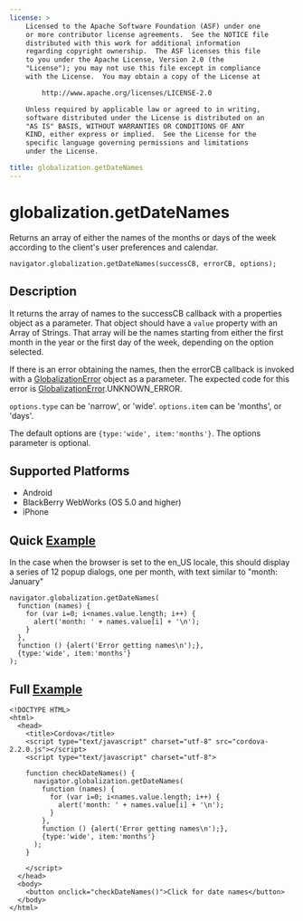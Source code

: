 ```yaml
---
license: >
    Licensed to the Apache Software Foundation (ASF) under one
    or more contributor license agreements.  See the NOTICE file
    distributed with this work for additional information
    regarding copyright ownership.  The ASF licenses this file
    to you under the Apache License, Version 2.0 (the
    "License"); you may not use this file except in compliance
    with the License.  You may obtain a copy of the License at

        http://www.apache.org/licenses/LICENSE-2.0

    Unless required by applicable law or agreed to in writing,
    software distributed under the License is distributed on an
    "AS IS" BASIS, WITHOUT WARRANTIES OR CONDITIONS OF ANY
    KIND, either express or implied.  See the License for the
    specific language governing permissions and limitations
    under the License.

title: globalization.getDateNames
---
```


globalization.getDateNames
===========

Returns an array of either the names of the months or days of the week according to the client's user preferences and calendar.

    navigator.globalization.getDateNames(successCB, errorCB, options);
    
Description
-----------

It returns the array of names to the successCB callback with a properties object as a parameter. That object should have a ``value`` property with an Array of Strings. That array will be the names starting from either the first month in the year or the first day of the week, depending on the option selected.

If there is an error obtaining the names, then the errorCB callback is invoked with a [GlobalizationError](GlobalizationError/globalizationerror.html) object as a parameter. The expected code for this error is [GlobalizationError](GlobalizationError/globalizationerror.html).UNKNOWN\_ERROR.

`options.type` can be 'narrow', or 'wide'.
`options.item` can be 'months', or 'days'.

The default options are `{type:'wide', item:'months'}`.
The options parameter is optional.


Supported Platforms
-------------------

- Android
- BlackBerry WebWorks (OS 5.0 and higher)
- iPhone

Quick [Example](../storage/storage.opendatabase.html)
-------------

In the case when the browser is set to the en\_US locale, this should display a series of 12 popup dialogs, one per month, with text similar to "month: January"

    navigator.globalization.getDateNames(
      function (names) {
        for (var i=0; i<names.value.length; i++) {
          alert('month: ' + names.value[i] + '\n');
        }
      },
      function () {alert('Error getting names\n');},
      {type:'wide', item:'months'}
    );


Full [Example](../storage/storage.opendatabase.html)
------------

    <!DOCTYPE HTML>
    <html>
      <head>
        <title>Cordova</title>
        <script type="text/javascript" charset="utf-8" src="cordova-2.2.0.js"></script>
        <script type="text/javascript" charset="utf-8">
                  
        function checkDateNames() {
          navigator.globalization.getDateNames(
            function (names) {
              for (var i=0; i<names.value.length; i++) {
                alert('month: ' + names.value[i] + '\n');
              }
            },
            function () {alert('Error getting names\n');},
            {type:'wide', item:'months'}
          );
        }
                                            
        </script>
      </head>
      <body>
        <button onclick="checkDateNames()">Click for date names</button>
      </body>
    </html>

